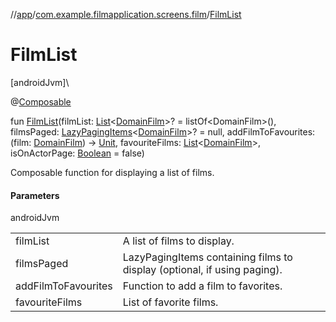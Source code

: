 //[app](../../index.md)/[com.example.filmapplication.screens.film](index.md)/[FilmList](-film-list.md)

# FilmList

[androidJvm]\

@[Composable](https://developer.android.com/reference/kotlin/androidx/compose/runtime/Composable.html)

fun [FilmList](-film-list.md)(filmList: [List](https://kotlinlang.org/api/latest/jvm/stdlib/kotlin.collections/-list/index.html)&lt;[DomainFilm](../com.example.filmapplication.domain/-domain-film/index.md)&gt;? = listOf&lt;DomainFilm&gt;(), filmsPaged: [LazyPagingItems](https://developer.android.com/reference/kotlin/androidx/paging/compose/LazyPagingItems.html)&lt;[DomainFilm](../com.example.filmapplication.domain/-domain-film/index.md)&gt;? = null, addFilmToFavourites: (film: [DomainFilm](../com.example.filmapplication.domain/-domain-film/index.md)) -&gt; [Unit](https://kotlinlang.org/api/latest/jvm/stdlib/kotlin/-unit/index.html), favouriteFilms: [List](https://kotlinlang.org/api/latest/jvm/stdlib/kotlin.collections/-list/index.html)&lt;[DomainFilm](../com.example.filmapplication.domain/-domain-film/index.md)&gt;, isOnActorPage: [Boolean](https://kotlinlang.org/api/latest/jvm/stdlib/kotlin/-boolean/index.html) = false)

Composable function for displaying a list of films.

#### Parameters

androidJvm

| | |
|---|---|
| filmList | A list of films to display. |
| filmsPaged | LazyPagingItems containing films to display (optional, if using paging). |
| addFilmToFavourites | Function to add a film to favorites. |
| favouriteFilms | List of favorite films. |
